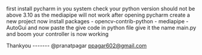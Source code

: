 first install pycharm in you system
check your python version should not be above 3.10 as the mediapipe will not work
after opening pycharm create a new project
now install packages - opencv-contrib-python
                     - mediapipe
                     - AutoGui
and now paste the give code in python file give it the name main.py
and boom your controller is now working

Thankyou ------- @pranatpagar
                 ppagar602@gmail.com
